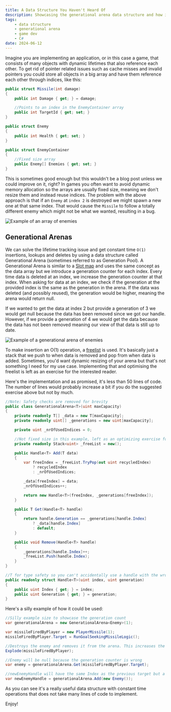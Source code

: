 ```yaml
---
title: A Data Structure You Haven't Heard Of
description: Showcasing the generational arena data structure and how it can be used for scenarios such as game development. It is also sometimes called a generational pool.
tags:
    - data structure
    - generational arena
    - game dev
    - C#
date: 2024-06-12
---
```


Imagine you are implementing an application, or in this case a game, that consists of many objects with dynamic lifetimes that also reference each other. To get rid of pointer related issues such as cache misses and invalid pointers you could store all objects in a big array and have them reference each other through indices, like this:

```csharp
public struct Missile(int damage)
{
    public int Damage { get; } = damage;

    //Points to an index in the EnemyContainer array
    public int TargetId { get; set; }
}

public struct Enemy
{
    public int Health { get; set; }
}

public struct EnemyContainer
{
    //Fixed size array
    public Enemy[] Enemies { get; set; }
}
```

This is sometimes good enough but this wouldn't be a blog post unless we could improve on it, right? In games you often want to avoid dynamic memory allocation so the arrays are usually fixed size, meaning we don't resize them and instead reuse indices. The problem with the above approach is that if an `Enemy` at `index 2` is destroyed we might spawn a new one at that same index. That would cause the `Missile` to follow a totally different enemy which might not be what we wanted, resulting in a bug.

![Example of an array of enemies](/images/array.png)

## Generational Arenas
We can solve the lifetime tracking issue and get constant time `O(1)` insertions, lookups and deletes by using a data structure called Generational Arena (sometimes referred to as Generation Pool). A Generational Arena is similar to a [Slot map](https://docs.rs/slotmap/latest/slotmap/) and uses the same concept as the data array but we introduce a generation counter for each index. Every time data is deleted at an index, we increase the generation counter at that index. When asking for data at an index, we check if the generation at the provided index is the same as the generation in the arena. If the data was deleted (and possibly reused), the generation would be higher, meaning the arena would return null.

If we wanted to get the data at index 2 but provide a generation of 3 we would get null because the data has been removed since we got our handle. However, if we provide a generation of 4 we would get the data because the data has not been removed meaning our view of that data is still up to date.

![Example of a generational arena of enemies](/images/generational_arena.png)

To make insertion an O(1) operation, a [freelist](https://en.wikipedia.org/wiki/Free_list) is used. It's basically just a stack that we push to when data is removed and pop from when data is added. Sometimes, you'd want dynamic resizing of your arena but that's not something I need for my use case. Implementing that and optimising the freelist is left as an exercise for the interested reader.

Here's the implementation and as promised, it's less than 50 lines of code. The number of lines would probably increase a bit if you do the suggested exercise above but not by much.

```csharp
//Note: Safety checks are removed for brevity
public class GenerationalArena<T>(uint maxCapacity)
{
    private readonly T[] _data = new T[maxCapacity];
    private readonly uint[] _generations = new uint[maxCapacity];

    private uint _nrOfUsedIndices = 0;

    //Not fixed size in this example, left as an optimizing exercise for the reader
    private readonly Stack<uint> _freeList = new();

    public Handle<T> Add(T data)
    {
        var freeIndex = _freeList.TryPop(out uint recycledIndex) 
            ? recycledIndex 
            : _nrOfUsedIndices;

        _data[freeIndex] = data;
        _nrOfUsedIndices++;

        return new Handle<T>(freeIndex, _generations[freeIndex]);
    }

    public T Get(Handle<T> handle)
    {
        return handle.Generation == _generations[handle.Index] 
            ? _data[handle.Index] 
            : default;
    }

    public void Remove(Handle<T> handle)
    {
        _generations[handle.Index]++;
        _freeList.Push(handle.Index);
    }
}

//T for type safety so you can't accidentally use a handle with the wrong arena
public readonly struct Handle<T>(uint index, uint generation)
{
    public uint Index { get; } = index;
    public uint Generation { get; } = generation;
}
```

Here's a silly example of how it could be used:
```csharp
//Silly example size to showcase the generation count
var generationalArena = new GenerationalArena<Enemy>(1);

var missileFiredByPlayer = new PlayerMissile(1);
missileFiredByPlayer.Target = RunGoalSeekingMissileLogic();

//Destroys the enemy and removes it from the arena. This increases the generation counter
Explode(missileFiredByPlayer);

//Enemy will be null because the generation counter is wrong
var enemy = generationalArena.Get(missileFiredByPlayer.Target);

//newEnemyHandle will have the same Index as the previous target but a different generation
var newEnemyHandle = generationalArena.Add(new Enemy()); 
```

As you can see it's a really useful data structure with constant time operations that does not take many lines of code to implement.

Enjoy!